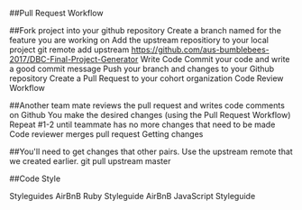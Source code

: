 ##Pull Request Workflow

##Fork project into your github repository
Create a branch named for the feature you are working on
Add the upstream repositiory to your local project
git remote add upstream https://github.com/aus-bumblebees-2017/DBC-Final-Project-Generator
Write Code
Commit your code and write a good commit message
Push your branch and changes to your Github repository
Create a Pull Request to your cohort organization
Code Review Workflow

##Another team mate reviews the pull request and writes code comments on Github
You make the desired changes (using the Pull Request Workflow)
Repeat #1-2 until teammate has no more changes that need to be made
Code reviewer merges pull request
Getting changes

##You'll need to get changes that other pairs. Use the upstream remote that we created earlier.
git pull upstream master

##Code Style

Styleguides
AirBnB Ruby Styleguide
AirBnB JavaScript Styleguide